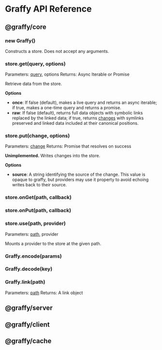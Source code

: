 # Graffy API Reference

## @graffy/core

### new Graffy()

Constructs a store. Does not accept any arguments.

### store.**get**(query, options)

Parameters: [query](Encoding#Queries), options
Returns: Async Iterable or Promise

Retrieve data from the store.

**Options**

- **once**: If false (default), makes a live query and returns an async iterable; if true, makes a one-time query and returns a promise.
- **raw**: If false (default), returns full data objects with symbolic links replaced by the linked data; if true, returns [changes](Encoding#Changes) with symlinks preserved and linked data included at their canonical positions.

### store.**put**(change, options)

Parameters: [change](Encoding#Changes)
Returns: Promise that resolves on success

**Unimplemented.** Writes changes into the store.

**Options**

- **source**: A string identifying the source of the change. This value is opaque to graffy, but providers may use it property to avoid echoing writes back to their source.

### store.**onGet**(path, callback)

### store.**onPut**(path, callback)

### store.**use**(path, provider)

Parameters: [path](Encoding#Paths), provider

Mounts a provider to the store at the given path.

### Graffy.encode(params)



### Graffy.decode(key)



### Graffy.link(path)

Parameters: [path](Encoding#Paths)
Returns: A link object

## @graffy/server

## @graffy/client

## @graffy/cache
